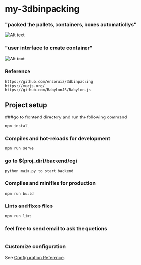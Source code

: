 # my-3dbinpacking

### "packed the pallets, containers, boxes automaticllys"
![Alt text](https://github.com/N0nent1ty/3D-Binpacking-GUI/blob/master/screenshot/show_packing_image.PNG?raw=true )
### "user interface to create container"
![Alt text](https://github.com/N0nent1ty/3D-Binpacking-GUI/blob/master/screenshot/create_container.PNG?raw=true )



### Reference
```
https://github.com/enzoruiz/3dbinpacking
https://vuejs.org/
https://github.com/BabylonJS/Babylon.js
```



## Project setup
###go to frontend directory and run the following command
```
npm install
```

### Compiles and hot-reloads for development
```
npm run serve
```

### go to $(proj_dir)/backend/cgi
```
python main.py to start backend
```
### Compiles and minifies for production
```
npm run build
```

### Lints and fixes files
```
npm run lint
```


### feel free to send email to ask the quetions
```

```



### Customize configuration
See [Configuration Reference](https://cli.vuejs.org/config/).
